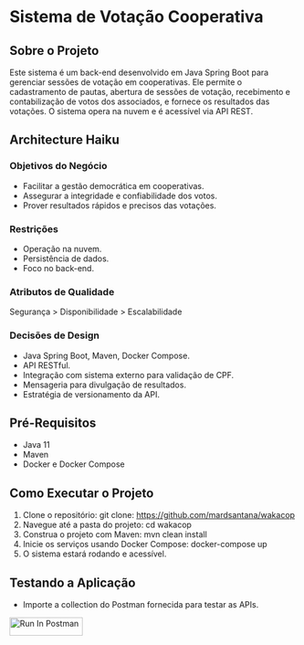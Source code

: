 # Sistema de Votação Cooperativa

## Sobre o Projeto
Este sistema é um back-end desenvolvido em Java Spring Boot para gerenciar sessões de votação em cooperativas. Ele permite o cadastramento de pautas, abertura de sessões de votação, recebimento e contabilização de votos dos associados, e fornece os resultados das votações. O sistema opera na nuvem e é acessível via API REST.

## Architecture Haiku
### Objetivos do Negócio
- Facilitar a gestão democrática em cooperativas.
- Assegurar a integridade e confiabilidade dos votos.
- Prover resultados rápidos e precisos das votações.

### Restrições
- Operação na nuvem.
- Persistência de dados.
- Foco no back-end.

### Atributos de Qualidade
Segurança > Disponibilidade > Escalabilidade

### Decisões de Design
- Java Spring Boot, Maven, Docker Compose.
- API RESTful.
- Integração com sistema externo para validação de CPF.
- Mensageria para divulgação de resultados.
- Estratégia de versionamento da API.

## Pré-Requisitos
- Java 11
- Maven
- Docker e Docker Compose

## Como Executar o Projeto
1. Clone o repositório: git clone: https://github.com/mardsantana/wakacop
2. Navegue até a pasta do projeto: cd wakacop
3. Construa o projeto com Maven: mvn clean install
4. Inicie os serviços usando Docker Compose: docker-compose up
5. O sistema estará rodando e acessível.

## Testando a Aplicação
- Importe a collection do Postman fornecida para testar as APIs.

[<img src="https://run.pstmn.io/button.svg" alt="Run In Postman" style="width: 128px; height: 32px;">](https://app.getpostman.com/run-collection/24322454-7cb18f99-e1b6-4d50-a1ce-5771163c4d1c?action=collection%2Ffork&source=rip_markdown&collection-url=entityId%3D24322454-7cb18f99-e1b6-4d50-a1ce-5771163c4d1c%26entityType%3Dcollection%26workspaceId%3Da46dcca6-987e-4717-9b40-718b71901526)
